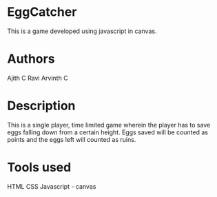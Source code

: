 # EggCatcher
This is a game developed using javascript in canvas.

# Authors
Ajith C Ravi
Arvinth C

# Description
This is a single player, time limited game wherein the player has to save eggs falling down from a certain height.
Eggs saved will be counted as points and the eggs left will counted as ruins.

# Tools used
HTML
CSS
Javascript - canvas
